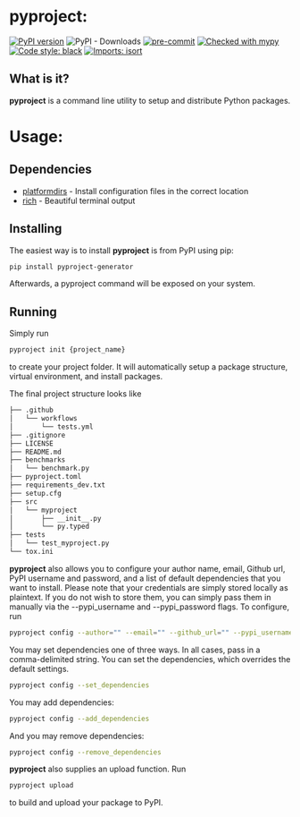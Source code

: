 # pyproject:
[![PyPI version](https://badge.fury.io/py/pyproject-generator.svg)](https://badge.fury.io/py/pyproject-generator)
![PyPI - Downloads](https://img.shields.io/pypi/dm/pyproject)
[![pre-commit](https://img.shields.io/badge/pre--commit-enabled-brightgreen?logo=pre-commit&logoColor=white)](https://github.com/pre-commit/pre-commit)
[![Checked with mypy](http://www.mypy-lang.org/static/mypy_badge.svg)](http://mypy-lang.org/)
[![Code style: black](https://img.shields.io/badge/code%20style-black-000000.svg)](https://github.com/psf/black)
[![Imports: isort](https://img.shields.io/badge/%20imports-isort-%231674b1?style=flat&labelColor=ef8336)](https://pycqa.github.io/isort/)


## What is it?

**pyproject** is a command line utility to setup and distribute Python packages.

# Usage:

## Dependencies

- [platformdirs](https://pypi.org/project/platformdirs/) - Install configuration files in the correct location
- [rich](https://pypi.org/project/rich/) - Beautiful terminal output

## Installing

The easiest way is to install **pyproject** is from PyPI using pip:

```sh
pip install pyproject-generator
```

Afterwards, a pyproject command will be exposed on your system.

## Running

Simply run
```sh
pyproject init {project_name}
```

to create your project folder. It will automatically setup a package structure, virtual
environment, and install packages.

The final project structure looks like

```sh
├── .github
│   └── workflows
│       └── tests.yml
├── .gitignore
├── LICENSE
├── README.md
├── benchmarks
│   └── benchmark.py
├── pyproject.toml
├── requirements_dev.txt
├── setup.cfg
├── src
│   └── myproject
│       ├── __init__.py
│       └── py.typed
├── tests
│   └── test_myproject.py
└── tox.ini
```

**pyproject** also allows you to configure your author name, email, Github url,
PyPI username and password, and a list of default dependencies that you want to install.
Please note that your credentials are simply stored locally as plaintext.
If you do not wish to store them, you can simply pass them in manually
via the --pypi_username and --pypi_password flags. To configure, run

```sh
pyproject config --author="" --email="" --github_url="" --pypi_username="" --pypi_password=""
```

You may set dependencies one of three ways. In all cases, pass in a comma-delimited string.
You can set the dependencies, which overrides the default settings.

```sh
pyproject config --set_dependencies
```

You may add dependencies:

```sh
pyproject config --add_dependencies
```

And you may remove dependencies:

```sh
pyproject config --remove_dependencies
```

**pyproject** also supplies an upload function. Run

```sh
pyproject upload
```

to build and upload your package to PyPI.
